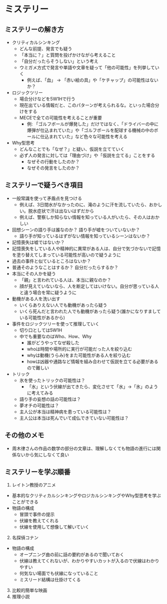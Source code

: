 # ミステリー

## ミステリーの解き方
- クリティカルシンキング
  - どんな前提、発言でも疑う
  - 「本当に？」と質問を投げかけながら考えること
  - 「自分だったらそうしない」という考え
  - ウミガメ方式で発言や単語や文章を疑って「他の可能性」を列挙していく
    - 例えば、「血」 -> 「赤い絵の具」や「ケチャップ」の可能性はないか？
- ロジックツリー
  - 場合分けなどを5W1Hで行う
  - 現在出ている情報だと、このパターンが考えられるな。といった場合分けをする
  - MECEで全ての可能性を考えることが重要
    - 例: 「ゴルフボールが爆発した」だけではなく、「ドライバーの中に爆弾が仕込まれていた」や「ゴルフボールを配球する機械の中のボールに仕込まれていた」など色々な可能性を考える
- Why型思考
  - どんなことでも「なぜ？」と疑い、仮説を立てていく
  - 必ず人の発言に対しては「理由づけ」や「仮説を立てる」ことをする
    - なぜその行動をしたのか？
    - なぜその発言をしたのか？

## ミステリーで疑うべき項目
- 一般常識を使って矛盾点を見つける
  - 例えば、3日間水がなかったのに、滝のように汗を流していたら、おかしい。脱水症状で汗は出ないはずだから
  - 例えば、警察しか知らない情報を知っている人がいたら、その人はおかしい
- 回想シーンの語り手は誰なのか？ 語り手が嘘をついていないか？
  - 語り手が知っているはずがない情報を知っているシーンはないか？
- 記憶喪失は嘘ではないか？
- 記憶喪失をしている人や精神的に異常がある人は、自分で気づかないで記憶を塗り替えてしまっている可能性が高いので疑うように
- 過去の事件と似ているところはないか？
- 普通そのようなことはするか？ 自分だったらするか？
- 本当にその人かを疑う
  - 「親」と言われている人は、本当に親なのか？
  - 顔が見えていないなら、人を断定してはいけない。自分が思っている人と違う場合を常に疑うように
- 動機がある人を洗い出す
  - いくらありえない人でも動機があったら疑う
  - いくら死んだと言われた人でも動機があったら疑う(誰かになりすましている可能性があるから)
- 事件をロジックツリーを使って推理していく
  - 切り口としては5W1H
  - 中でも重要なのはWho、How、Why
    - 誰がどうやってなぜ殺した
    - whoは時間や場所的に実行が可能だった人を絞り込む
    - whyは動機(うらみ)をまた可能性がある人を絞り込む
    - howは凶器や通路など情報を組み合わせて仮説を立てる必要があるので難しい
- トリック
  - 氷を使ったトリックの可能性は？
    - 「水」という伏線が出てきたら、変化させて「水」->「氷」のように考えてみる
  - 語り手の妄想の話の可能性は？
  - 夢オチの可能性は？
  - 主人公が本当は精神病を患っている可能性は？
  - 主人公は本当は死んでいて成仏できていない可能性は？

## その他のメモ
- 周木律さんの作品の数学の部分の文章は、理解しなくても物語の進行には関係ないから気にしなくて良い

## ミステリーを学ぶ順番
1. レイトン教授のアニメ
  - 基本的なクリティカルシンキングやロジカルシンキングやWhy型思考を学ぶことができる
  - 物語の構成
    - 冒頭で事件の提示
    - 伏線を教えてくれる
    - 伏線を使用して想像して解いていく
2. 名探偵コナン
  - 物語の構成
    - オープニング曲の前に話の要約があるので聞いておく
    - 伏線は教えてくれないが、わかりやすいカットが入るので伏線はわかりやすい
    - 何気ない場面でも伏線になっていること
    - ミスリード結構は仕掛けてくる
3. 比較的簡単な映画
4. 推理小説
